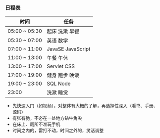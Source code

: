 ### 日程表

| 时间          | 任务              |
| ------------- | ----------------- |
| 05:00 ~ 05:30 | 起床 洗漱 早餐    |
| 05:30 ~ 07:00 | 英语 数学         |
| 07:00 ~ 11:00 | JavaSE JavaScript |
| 11:00 ~ 13:00 | 午餐 午休         |
| 13:00 ~ 17:00 | Servlet CSS       |
| 17:00 ~ 19:00 | 健身 跑步 晚饭    |
| 19:00 ~ 23:00 | SQL Node          |
| 23:00         | 洗漱 睡觉         |

* 先快速入门（如视频），对整体有大概的了解，再选择性深入（看书、手册、源码）
* 有张有弛，不必在一处地方钻牛角尖
* 在床上、厕所不准玩手机
* 时间之内的，雷打不动，时间之外的，灵活调整

